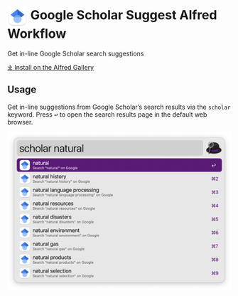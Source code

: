 # <img src='Workflow/icon.png' width='45' align='center' alt='icon'> Google Scholar Suggest Alfred Workflow

Get in-line Google Scholar search suggestions

[⤓ Install on the Alfred Gallery](https://alfred.app/workflows/alfredapp/google-scholar-suggest)

## Usage

Get in-line suggestions from Google Scholar’s search results via the `scholar` keyword. Press <kbd>↩&#xFE0E;</kbd> to open the search results page in the default web browser.

![Google Scholar in-line results](Workflow/images/about/google-scholar-search-results.png)
